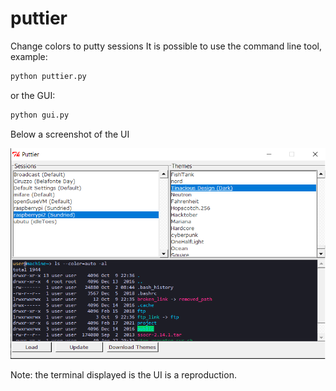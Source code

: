 # puttier
Change colors to putty sessions
It is possible to use the command line tool, example:

```sh
python puttier.py
```

or the GUI:

```sh
python gui.py
```

Below a screenshot of the UI

![Alt text](example.png?raw=true "Example")

 Note: the terminal displayed is the UI is a reproduction.